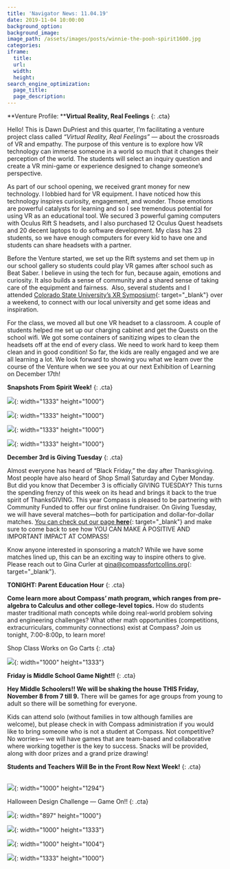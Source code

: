 ```yaml
---
title: 'Navigator News: 11.04.19'
date: 2019-11-04 10:00:00
background_option:
background_image:
image_path: /assets/images/posts/winnie-the-pooh-spirit1600.jpg
categories:
iframe:
  title:
  url:
  width:
  height:
search_engine_optimization:
  page_title:
  page_description:
---
```


**Venture Profile:&nbsp;****Virtual Reality, Real Feelings**
{: .cta}

Hello\! This is Dawn DuPriest and this quarter, I’m facilitating a venture project class called&nbsp;*“Virtual Reality, Real Feelings”*&nbsp;— about the crossroads of VR and empathy. The purpose of this venture is to explore how VR technology can immerse someone in a world so much that it changes their perception of the world. The students will select an inquiry question and create a VR mini-game or experience designed to change someone’s perspective.

As part of our school opening, we received grant money for new technology. I lobbied hard for VR equipment. I have noticed how this technology inspires curiosity, engagement, and wonder. Those emotions are powerful catalysts for learning and so I see tremendous potential for using VR as an educational tool. We secured 3 powerful gaming computers with Oculus Rift S headsets, and I also purchased 12 Oculus Quest headsets and 20 decent laptops to do software development. My class has 23 students, so we have enough computers for every kid to have one and students can share headsets with a partner.

Before the Venture started, we set up the Rift systems and set them up in our school gallery so students could play VR games after school such as Beat Saber. I believe in using the tech for fun, because again, emotions and curiosity. It also builds a sense of community and a shared sense of taking care of the equipment and fairness.&nbsp; Also, several students and I attended&nbsp;[Colorado State University’s XR Symposium](https://compassfortcollins.us14.list-manage.com/track/click?u=f92353bb4e553c0be87c16d55&amp;id=6321a23b54&amp;e=d44f2694ec){: target="_blank"}&nbsp;over a weekend, to connect with our local university and get some ideas and inspiration.

For the class, we moved all but one VR headset to a classroom. A couple of students helped me set up our charging cabinet and get the Quests on the school wifi. We got some containers of sanitizing wipes to clean the headsets off at the end of every class. We need to work hard to keep them clean and in good condition\! So far, the kids are really engaged and we are all learning a lot. We look forward to showing you what we learn over the course of the Venture when we see you at our next Exhibition of Learning on December 17th\!

**Snapshots From Spirit Week\!**
{: .cta}

![](/assets/images/img-0869.jpg){: width="1333" height="1000"}

![](/assets/images/winnie-the-pooh-spirit.jpg){: width="1333" height="1000"}

![](/assets/images/img-0886.jpg){: width="1333" height="1000"}

![](/assets/images/img-0872.jpg){: width="1333" height="1000"}

**December 3rd is Giving Tuesday**
{: .cta}

Almost everyone has heard of “Black Friday,” the day after Thanksgiving. Most people have also heard of Shop Small Saturday and Cyber Monday. But did you know that December 3 is officially GIVING TUESDAY? This turns the spending frenzy of this week on its head and brings it back to the true spirit of ThanksGIVING. This year Compass is pleased to be partnering with Community Funded to offer our first online fundraiser. On Giving Tuesday, we will have several matches—both for participation and dollar-for-dollar matches.&nbsp;[You can check out our page&nbsp;**here**](https://compassfortcollins.org/giving){: target="_blank"}&nbsp;and make sure to come back to see how YOU CAN MAKE A POSITIVE AND IMPORTANT IMPACT AT COMPASS\!

Know anyone interested in sponsoring a match? While we have some matches lined up, this can be an exciting way to inspire others to give. Please reach out to Gina Curler at&nbsp;[gina@compassfortcollins.org](mailto:gina@compassfortcollins.org){: target="_blank"}.&nbsp;

**TONIGHT: Parent Education Hour**
{: .cta}

**Come learn more about Compass’ math program, which ranges from pre-algebra to Calculus and other college-level topics.**&nbsp;How do students master traditional math concepts while doing real-world problem solving and engineering challenges? What other math opportunities (competitions, extracurriculars, community connections) exist at Compass? Join us tonight, 7:00-8:00p, to learn more\!

Shop Class Works on Go Carts
{: .cta}

![](/assets/images/img-0865.jpg){: width="1000" height="1333"}

**Friday is Middle School Game Night\!\!**
{: .cta}

**Hey Middle Schoolers\!\! We will be shaking the house THIS Friday, November 8 from 7 till 9.**&nbsp;There will be games for age groups from young to adult so there will be something for everyone.

Kids can attend solo (without families in tow although families are welcome), but please check in with Compass administration if you would like to bring someone who is not a student at Compass. Not competitive? No worries— we will have games that are team-based and collaborative where working together is the key to success. Snacks will be provided, along with door prizes and a grand prize drawing\!&nbsp;

**Students and Teachers Will Be in the Front Row Next Week\!**
{: .cta}

<br>![](/assets/images/students-and-teachers-will-be-in-the-front-row-for-this-important-opportunity-next-week.jpg){: width="1000" height="1294"}

Halloween Design Challenge — Game On\!\!
{: .cta}

![](/assets/images/img-0871.jpg){: width="897" height="1000"}

![](/assets/images/img-0881.jpg){: width="1000" height="1333"}

![](/assets/images/img-0875.jpg){: width="1000" height="1004"}

![](/assets/images/img-0874.jpg){: width="1333" height="1000"}

&nbsp;